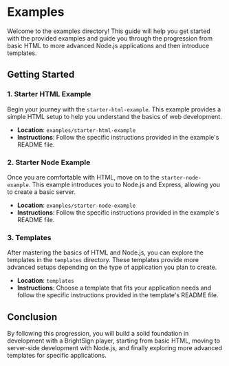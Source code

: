 # Examples

Welcome to the examples directory! This guide will help you get started with the provided examples and guide you through the progression from basic HTML to more advanced Node.js applications and then introduce templates.

## Getting Started

### 1. Starter HTML Example

Begin your journey with the `starter-html-example`. This example provides a simple HTML setup to help you understand the basics of web development.

- **Location**: `examples/starter-html-example`
- **Instructions**: Follow the specific instructions provided in the example's README file.

### 2. Starter Node Example

Once you are comfortable with HTML, move on to the `starter-node-example`. This example introduces you to Node.js and Express, allowing you to create a basic server.

- **Location**: `examples/starter-node-example`
- **Instructions**: Follow the specific instructions provided in the example's README file.

### 3. Templates

After mastering the basics of HTML and Node.js, you can explore the templates in the `templates` directory. These templates provide more advanced setups depending on the type of application you plan to create.

- **Location**: `templates`
- **Instructions**: Choose a template that fits your application needs and follow the specific instructions provided in the template's README file.

## Conclusion

By following this progression, you will build a solid foundation in development with a BrightSign player, starting from basic HTML, moving to server-side development with Node.js, and finally exploring more advanced templates for specific applications.
